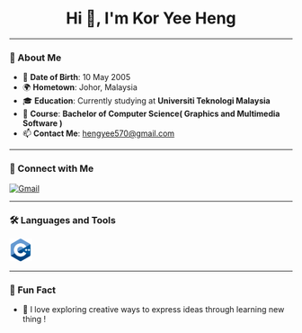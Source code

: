<h1 align="center">Hi 👋, I'm Kor Yee Heng</h1>


---

### 🌟 About Me

- 🎂 **Date of Birth**: 10 May 2005  
- 🌍 **Hometown**: Johor, Malaysia  
- 🎓 **Education**: Currently studying at **Universiti Teknologi Malaysia**  
- 📘 **Course**: **Bachelor of Computer Science( Graphics and Multimedia Software )**  
- 📫 **Contact Me**: [hengyee570@gmail.com](mailto:hengyee570@gmail.com)

---

### 🤝 Connect with Me
<p align="left">
  <a href="mailto:hengyee570@gmail.com" target="_blank">
    <img src="https://img.shields.io/badge/Email-D14836?style=for-the-badge&logo=gmail&logoColor=white" alt="Gmail" />
  </a>
  <!-- Add more links here if needed -->
</p>

---

### 🛠️ Languages and Tools
<p align="left">
  <a href="https://www.w3schools.com/cpp/" target="_blank" rel="noreferrer">
    <img src="https://raw.githubusercontent.com/devicons/devicon/master/icons/cplusplus/cplusplus-original.svg" alt="C++" width="40" height="40"/>
  </a>
  <!-- Add more icons for tools/languages here -->
</p>

---

### 🚀 Fun Fact
- 🎨 I love exploring creative ways to express ideas through learning new thing !
